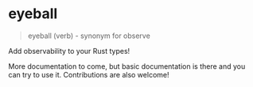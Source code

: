 # eyeball

> eyeball (verb) - synonym for observe

Add observability to your Rust types!

More documentation to come, but basic documentation is there and you can try to use it.
Contributions are also welcome!
